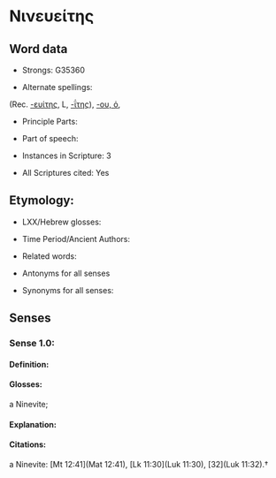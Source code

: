 # Νινευείτης

<!-- Status: S2=NeedsEdits -->
<!-- Lexica used for edits:   -->

## Word data

* Strongs: G35360

* Alternate spellings:

(Rec. [-ευίτης](), L, [-ΐτης]()), [-ου, ὁ](),

* Principle Parts: 


* Part of speech: 


* Instances in Scripture: 3

* All Scriptures cited: Yes

## Etymology: 


* LXX/Hebrew glosses: 


* Time Period/Ancient Authors: 


* Related words: 

* Antonyms for all senses

* Synonyms for all senses: 


## Senses 


### Sense  1.0: 

#### Definition: 

#### Glosses: 

a Ninevite; 

#### Explanation: 


#### Citations: 

a Ninevite: [Mt 12:41](Mat 12:41), [Lk 11:30](Luk 11:30), [32](Luk 11:32).†
